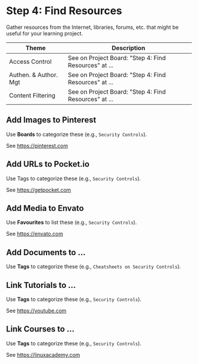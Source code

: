 # Step 4: Find Resources

Gather resources from the Internet, libraries, forums, etc. that might be useful for your learning project.

| Theme | Description |
| -- | -- |
| Access Control | See on Project Board: "Step 4: Find Resources" at ... |
| Authen. & Author. Mgt | See on Project Board: "Step 4: Find Resources" at ... |
| Content Filtering | See on Project Board: "Step 4: Find Resources" at ... |

## Add Images to Pinterest

Use **Boards** to categorize these (e.g., ```Security Controls```).

See https://pinterest.com

## Add URLs to Pocket.io

Use Tags to categorize these (e.g., ```Security Controls```).

See https://getpocket.com

## Add Media to Envato

Use **Favourites** to list these (e.g., ```Security Controls```).

See https://envato.com

## Add Documents to ...

Use **Tags** to categorize these (e.g., ```Cheatsheets on Security Controls```).

## Link Tutorials to ...

Use **Tags** to categorize these (e.g., ```Security Controls```).

See https://youtube.com

## Link Courses to ...

Use **Tags** to categorize these (e.g., ```Security Controls```).

See https://linuxacademy.com
